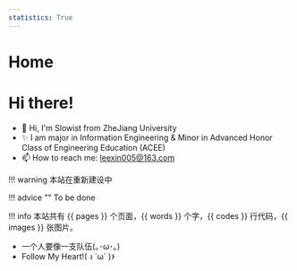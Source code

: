 ```yaml
---
statistics: True
---
```


# Home

# Hi there!

- 👋 Hi, I'm Slowist from ZheJiang University
- ✨ I am major in Information Engineering & Minor in Advanced Honor Class of Engineering Education (ACEE)
- 📫 How to reach me: leexin005@163.com

!!! warning 
    本站在重新建设中  

!!! advice ""
    To be done  

!!! info 
    本站共有 {{ pages }} 个页面，{{ words }} 个字，{{ codes }} 行代码，{{ images }} 张图片。


- 一个人要像一支队伍(｡･ω･｡)  
- Follow My Heart!( ง `ω´ )۶  

<script src="https://giscus.app/client.js"
        data-repo="Slowist-Lee/notebook"
        data-repo-id="R_kgDONfrw0A"
        data-category="Announcements"
        data-category-id="DIC_kwDONfrw0M4ClZMR"
        data-mapping="pathname"
        data-strict="0"
        data-reactions-enabled="1"
        data-emit-metadata="0"
        data-input-position="top"
        data-theme="preferred_color_scheme"
        data-lang="zh-CN"
        crossorigin="anonymous"
        async>
</script>